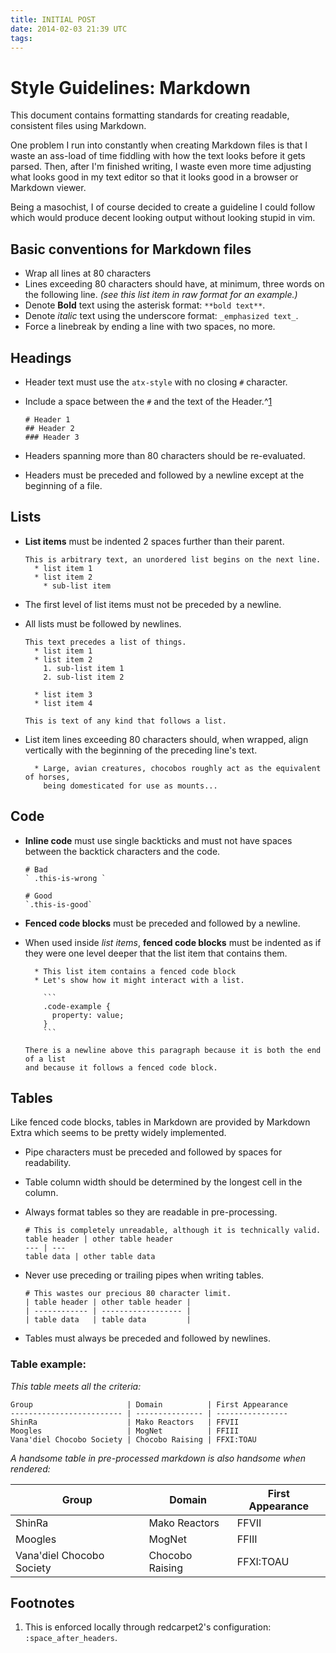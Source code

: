 ```yaml
---
title: INITIAL POST
date: 2014-02-03 21:39 UTC
tags:
---
```

# Style Guidelines: Markdown

This document contains formatting standards for creating readable, consistent
files using Markdown.

One problem I run into constantly when creating Markdown
files is that I waste an ass-load of time fiddling with how the text looks
before it gets parsed. Then, after I'm finished writing, I waste even more time
adjusting what looks good in my text editor so that it looks good in a
browser or Markdown viewer.

Being a masochist, I of course decided to create a guideline I could follow
which would produce decent looking output without looking stupid in vim.

## Basic conventions for Markdown files

  * Wrap all lines at 80 characters
  * Lines exceeding 80 characters should have, at minimum, three words on
    the following line.
    _(see this list item in raw format for an example.)_
  * Denote **Bold** text using the asterisk format: `**bold text**`.
  * Denote _italic_ text using the underscore format: `_emphasized text_`.
  * Force a linebreak by ending a line with two spaces, no more.

## Headings

  * Header text must use the `atx-style` with no closing `#` character.
  * Include a space between the `#` and the text of the Header.^[1](#1)

    ```
    # Header 1
    ## Header 2
    ### Header 3
    ```

  * Headers spanning more than 80 characters should be re-evaluated.
  * Headers must be preceded and followed by a newline except at the beginning
    of a file.

## Lists

  * **List items** must be indented 2 spaces further than their parent.

    ```
    This is arbitrary text, an unordered list begins on the next line.
      * list item 1
      * list item 2
        * sub-list item
    ```

  * The first level of list items must not be preceded by a newline.
  * All lists must be followed by newlines.

    ```
    This text precedes a list of things.
      * list item 1
      * list item 2
        1. sub-list item 1
        2. sub-list item 2

      * list item 3
      * list item 4

    This is text of any kind that follows a list.
    ```

  * List item lines exceeding 80 characters should, when wrapped, align
    vertically with the beginning of the preceding line's text.

    ```
      * Large, avian creatures, chocobos roughly act as the equivalent of horses,
        being domesticated for use as mounts...
    ```

## Code

  * **Inline code** must use single backticks and must not have spaces between
    the backtick characters and the code.

    ```
    # Bad
    ` .this-is-wrong `

    # Good
    `.this-is-good`
    ```

  * **Fenced code blocks** must be preceded and followed by a newline.
  * When used inside _list items_, **fenced code blocks** must be indented as if
    they were one level deeper that the list item that contains them.

    ```
      * This list item contains a fenced code block
      * Let's show how it might interact with a list.

        ```
        .code-example {
          property: value;
        }
        ```

    There is a newline above this paragraph because it is both the end of a list
    and because it follows a fenced code block.
    ```

## Tables
Like fenced code blocks, tables in Markdown are provided by Markdown Extra which
seems to be pretty widely implemented.

  * Pipe characters must be preceded and followed by spaces for readability.
  * Table column width should be determined by the longest cell in the column.
  * Always format tables so they are readable in pre-processing.

    ```
    # This is completely unreadable, although it is technically valid.
    table header | other table header
    --- | ---
    table data | other table data
    ```

  * Never use preceding or trailing pipes when writing tables.

    ```
    # This wastes our precious 80 character limit.
    | table header | other table header |
    | ------------ | ------------------ |
    | table data   | table data         |
    ```

  * Tables must always be preceded and followed by newlines.

### Table example:

_This table meets all the criteria:_

```
Group                     | Domain          | First Appearance
------------------------- | --------------- | ----------------
ShinRa                    | Mako Reactors   | FFVII
Moogles                   | MogNet          | FFIII
Vana'diel Chocobo Society | Chocobo Raising | FFXI:TOAU
```

_A handsome table in pre-processed markdown is also handsome when rendered:_

Group                     | Domain          | First Appearance
------------------------- | --------------- | ----------------
ShinRa                    | Mako Reactors   | FFVII
Moogles                   | MogNet          | FFIII
Vana'diel Chocobo Society | Chocobo Raising | FFXI:TOAU


## Footnotes
  1. This is enforced locally through redcarpet2's configuration:
     `:space_after_headers`.
     <a name="1"><a>
